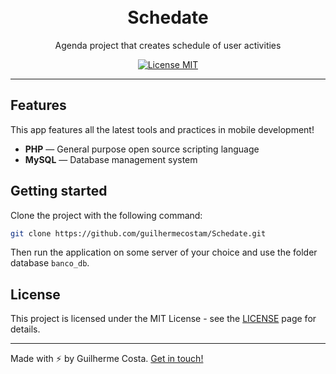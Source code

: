 <h1 align="center">
<br>
Schedate
</h1>

<p align="center">Agenda project that creates schedule of user activities</p>

<p align="center">
  <a href="https://opensource.org/licenses/MIT">
    <img src="https://img.shields.io/badge/License-MIT-blue.svg" alt="License MIT">
  </a>
</p>

<hr />

## Features

This app features all the latest tools and practices in mobile development!

- **PHP** — General purpose open source scripting language
- **MySQL** — Database management system

## Getting started

Clone the project with the following command:

```sh
git clone https://github.com/guilhermecostam/Schedate.git
```

Then run the application on some server of your choice and use the folder database `banco_db`.

## License

This project is licensed under the MIT License - see the [LICENSE](https://opensource.org/licenses/MIT) page for details.

---

Made with :zap: by Guilherme Costa. [Get in touch!](https://www.linkedin.com/in/guilhermecostam/)
